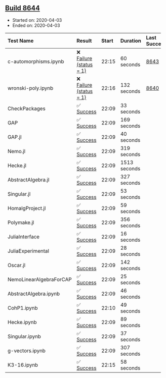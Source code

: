 ## [Build 8644](https://oscarci.mathematik.uni-kl.de/job/oscar/8644/)

* Started on: 2020-04-03
* Ended on: 2020-04-03

| Test Name    | Result | Start | Duration | Last Success | First Failure |
|:-------------|:-------|:------|:---------|:-------------|:--------------|
| c-automorphisms.ipynb | ❌ [Failure (status = 1)](https://oscarci.mathematik.uni-kl.de/job/oscar/8644/artifact/logs/build-8644/c-automorphisms.ipynb.log) | 22:15 | 60 seconds | [8643](https://oscarci.mathematik.uni-kl.de/job/oscar/8643/) | [8644](https://oscarci.mathematik.uni-kl.de/job/oscar/8644/) |
| wronski-poly.ipynb | ❌ [Failure (status = 1)](https://oscarci.mathematik.uni-kl.de/job/oscar/8644/artifact/logs/build-8644/wronski-poly.ipynb.log) | 22:16 | 132 seconds | [8640](https://oscarci.mathematik.uni-kl.de/job/oscar/8640/) | [8641](https://oscarci.mathematik.uni-kl.de/job/oscar/8641/) |
| CheckPackages | ✅ [Success](https://oscarci.mathematik.uni-kl.de/job/oscar/8644/artifact/logs/build-8644/CheckPackages.log) | 22:09 | 33 seconds |  |  |
| GAP | ✅ [Success](https://oscarci.mathematik.uni-kl.de/job/oscar/8644/artifact/logs/build-8644/GAP.log) | 22:09 | 169 seconds |  |  |
| GAP.jl | ✅ [Success](https://oscarci.mathematik.uni-kl.de/job/oscar/8644/artifact/logs/build-8644/GAP.jl.log) | 22:09 | 40 seconds |  |  |
| Nemo.jl | ✅ [Success](https://oscarci.mathematik.uni-kl.de/job/oscar/8644/artifact/logs/build-8644/Nemo.jl.log) | 22:09 | 319 seconds |  |  |
| Hecke.jl | ✅ [Success](https://oscarci.mathematik.uni-kl.de/job/oscar/8644/artifact/logs/build-8644/Hecke.jl.log) | 22:09 | 1513 seconds |  |  |
| AbstractAlgebra.jl | ✅ [Success](https://oscarci.mathematik.uni-kl.de/job/oscar/8644/artifact/logs/build-8644/AbstractAlgebra.jl.log) | 22:09 | 327 seconds |  |  |
| Singular.jl | ✅ [Success](https://oscarci.mathematik.uni-kl.de/job/oscar/8644/artifact/logs/build-8644/Singular.jl.log) | 22:09 | 53 seconds |  |  |
| HomalgProject.jl | ✅ [Success](https://oscarci.mathematik.uni-kl.de/job/oscar/8644/artifact/logs/build-8644/HomalgProject.jl.log) | 22:09 | 59 seconds |  |  |
| Polymake.jl | ✅ [Success](https://oscarci.mathematik.uni-kl.de/job/oscar/8644/artifact/logs/build-8644/Polymake.jl.log) | 22:09 | 356 seconds |  |  |
| JuliaInterface | ✅ [Success](https://oscarci.mathematik.uni-kl.de/job/oscar/8644/artifact/logs/build-8644/JuliaInterface.log) | 22:09 | 16 seconds |  |  |
| JuliaExperimental | ✅ [Success](https://oscarci.mathematik.uni-kl.de/job/oscar/8644/artifact/logs/build-8644/JuliaExperimental.log) | 22:09 | 28 seconds |  |  |
| Oscar.jl | ✅ [Success](https://oscarci.mathematik.uni-kl.de/job/oscar/8644/artifact/logs/build-8644/Oscar.jl.log) | 22:09 | 142 seconds |  |  |
| NemoLinearAlgebraForCAP | ✅ [Success](https://oscarci.mathematik.uni-kl.de/job/oscar/8644/artifact/logs/build-8644/NemoLinearAlgebraForCAP.log) | 22:09 | 25 seconds |  |  |
| AbstractAlgebra.ipynb | ✅ [Success](https://oscarci.mathematik.uni-kl.de/job/oscar/8644/artifact/logs/build-8644/AbstractAlgebra.ipynb.log) | 22:09 | 46 seconds |  |  |
| CohP1.ipynb | ✅ [Success](https://oscarci.mathematik.uni-kl.de/job/oscar/8644/artifact/logs/build-8644/CohP1.ipynb.log) | 22:10 | 49 seconds |  |  |
| Hecke.ipynb | ✅ [Success](https://oscarci.mathematik.uni-kl.de/job/oscar/8644/artifact/logs/build-8644/Hecke.ipynb.log) | 22:09 | 89 seconds |  |  |
| Singular.ipynb | ✅ [Success](https://oscarci.mathematik.uni-kl.de/job/oscar/8644/artifact/logs/build-8644/Singular.ipynb.log) | 22:09 | 37 seconds |  |  |
| g-vectors.ipynb | ✅ [Success](https://oscarci.mathematik.uni-kl.de/job/oscar/8644/artifact/logs/build-8644/g-vectors.ipynb.log) | 22:09 | 307 seconds |  |  |
| K3-16.ipynb | ✅ [Success](https://oscarci.mathematik.uni-kl.de/job/oscar/8644/artifact/logs/build-8644/K3-16.ipynb.log) | 22:15 | 58 seconds |  |  |
